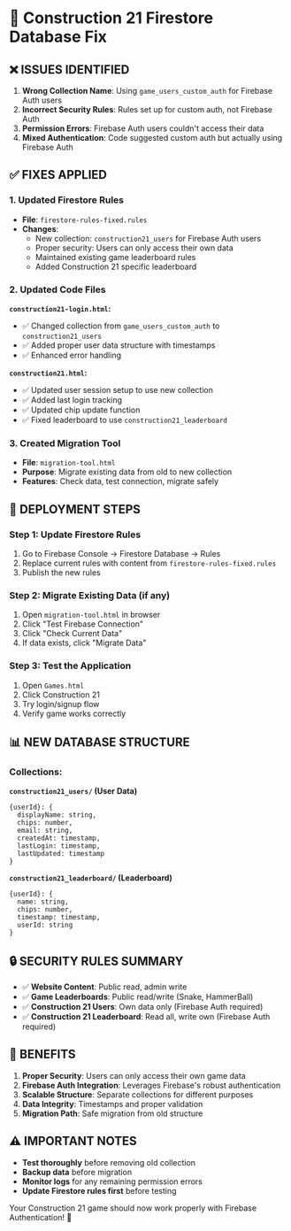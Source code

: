 # 🔧 Construction 21 Firestore Database Fix

## ❌ **ISSUES IDENTIFIED**

1. **Wrong Collection Name**: Using `game_users_custom_auth` for Firebase Auth users
2. **Incorrect Security Rules**: Rules set up for custom auth, not Firebase Auth
3. **Permission Errors**: Firebase Auth users couldn't access their data
4. **Mixed Authentication**: Code suggested custom auth but actually using Firebase Auth

## ✅ **FIXES APPLIED**

### **1. Updated Firestore Rules**
- **File**: `firestore-rules-fixed.rules`
- **Changes**: 
  - New collection: `construction21_users` for Firebase Auth users
  - Proper security: Users can only access their own data
  - Maintained existing game leaderboard rules
  - Added Construction 21 specific leaderboard

### **2. Updated Code Files**

**`construction21-login.html`:**
- ✅ Changed collection from `game_users_custom_auth` to `construction21_users`
- ✅ Added proper user data structure with timestamps
- ✅ Enhanced error handling

**`construction21.html`:**
- ✅ Updated user session setup to use new collection
- ✅ Added last login tracking
- ✅ Updated chip update function
- ✅ Fixed leaderboard to use `construction21_leaderboard`

### **3. Created Migration Tool**
- **File**: `migration-tool.html`
- **Purpose**: Migrate existing data from old to new collection
- **Features**: Check data, test connection, migrate safely

## 🚀 **DEPLOYMENT STEPS**

### **Step 1: Update Firestore Rules**
1. Go to Firebase Console → Firestore Database → Rules
2. Replace current rules with content from `firestore-rules-fixed.rules`
3. Publish the new rules

### **Step 2: Migrate Existing Data (if any)**
1. Open `migration-tool.html` in browser
2. Click "Test Firebase Connection"
3. Click "Check Current Data"
4. If data exists, click "Migrate Data"

### **Step 3: Test the Application**
1. Open `Games.html`
2. Click Construction 21
3. Try login/signup flow
4. Verify game works correctly

## 📊 **NEW DATABASE STRUCTURE**

### **Collections:**

**`construction21_users/` (User Data)**
```
{userId}: {
  displayName: string,
  chips: number,
  email: string,
  createdAt: timestamp,
  lastLogin: timestamp,
  lastUpdated: timestamp
}
```

**`construction21_leaderboard/` (Leaderboard)**
```
{userId}: {
  name: string,
  chips: number,
  timestamp: timestamp,
  userId: string
}
```

## 🔒 **SECURITY RULES SUMMARY**

- ✅ **Website Content**: Public read, admin write
- ✅ **Game Leaderboards**: Public read/write (Snake, HammerBall)
- ✅ **Construction 21 Users**: Own data only (Firebase Auth required)
- ✅ **Construction 21 Leaderboard**: Read all, write own (Firebase Auth required)

## 🎯 **BENEFITS**

1. **Proper Security**: Users can only access their own game data
2. **Firebase Auth Integration**: Leverages Firebase's robust authentication
3. **Scalable Structure**: Separate collections for different purposes
4. **Data Integrity**: Timestamps and proper validation
5. **Migration Path**: Safe migration from old structure

## ⚠️ **IMPORTANT NOTES**

- **Test thoroughly** before removing old collection
- **Backup data** before migration
- **Monitor logs** for any remaining permission errors
- **Update Firestore rules first** before testing

Your Construction 21 game should now work properly with Firebase Authentication! 🎰
